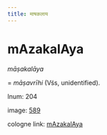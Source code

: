 ```yaml
---
title: माषकलाय
---
```


# mAzakalAya

<i>māṣakalāya</i>  <div n="P" />= <i>māṣavrīhi</i> (Vśs, unidentified).

lnum: 204

image: [589](https://www.sanskrit-lexicon.uni-koeln.de/scans/csl-apidev/servepdf.php?dict=snp&page=589)

cologne link: [mAzakalAya](https://sanskrit-lexicon.uni-koeln.de/scans/csl-apidev/getword.php?dict=snp&key=mAzakalAya)

